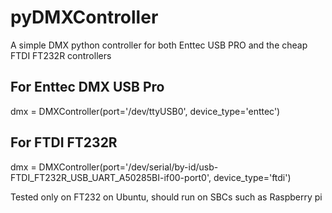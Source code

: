 # pyDMXController
A simple DMX python controller for both Enttec USB PRO and the cheap FTDI FT232R controllers

## For Enttec DMX USB Pro
dmx = DMXController(port='/dev/ttyUSB0', device_type='enttec')

## For FTDI FT232R
dmx = DMXController(port='/dev/serial/by-id/usb-FTDI_FT232R_USB_UART_A50285BI-if00-port0', device_type='ftdi')

Tested only on FT232 on Ubuntu, should run on SBCs such as Raspberry pi